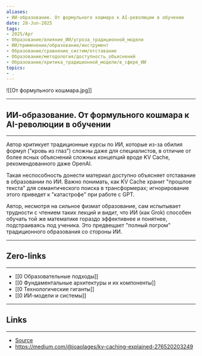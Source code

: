 ```yaml
---
aliases: 
- ИИ-образование. От формульного кошмара к AI-революции в обучении 
date: 28-Jun-2025
tags:
- 2025/Apr
- Образование/влияние_ИИ/угроза_традиционной_модели
- ИИ/применение/образование/инструмент
- Образование/сравнение_систем/отставание
- Образование/методология/доступность_объяснений
- Образование/критика_традиционной_модели/в_сфере_ИИ
topics:
- .
---
```

![[От формульного кошмара.jpg]]

-----
##  ИИ-образование. От формульного кошмара к AI-революции в обучении 
-----
Автор критикует традиционные курсы по ИИ, которые из-за обилия формул ("кровь из глаз") сложны даже для специалистов, в отличие от более ясных объяснений сложных концепций вроде KV Cache, рекомендованного даже OpenAI. 

Такая неспособность донести материал доступно объясняет отставание в образовании по ИИ. Важно понимать, как KV Cache хранит "прошлое текста" для семантического поиска в трансформерах; игнорирование этого приведет к "катастрофе" при работе с GPT.

Автор, несмотря на сильное физмат образование, сам испытывает трудности с чтением таких лекций и видит, что ИИ (как Grok) способен обучать той же математике гораздо эффективнее и понятнее, подстраиваясь под ученика. Это предвещает "полный погром" традиционного образования со стороны ИИ.

---
## Zero-links
---
- [[0 Образовательные подходы]]
- [[0 Фундаментальные архитектуры и их компоненты]]
- [[0 Технологические гиганты]]
- [[0 ИИ-модели и системы]]

---
## Links
---
- [Source](https://t.me/turboproject/1588)
- https://medium.com/@joaolages/kv-caching-explained-276520203249
